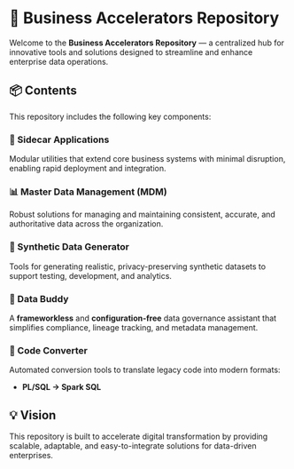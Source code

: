 # 🚀 Business Accelerators Repository

Welcome to the **Business Accelerators Repository** — a centralized hub for innovative tools and solutions designed to streamline and enhance enterprise data operations.

## 📦 Contents

This repository includes the following key components:

### 🔧 Sidecar Applications
Modular utilities that extend core business systems with minimal disruption, enabling rapid deployment and integration.

### 📊 Master Data Management (MDM)
Robust solutions for managing and maintaining consistent, accurate, and authoritative data across the organization.

### 🧪 Synthetic Data Generator
Tools for generating realistic, privacy-preserving synthetic datasets to support testing, development, and analytics.

### 🧠 Data Buddy
A **frameworkless** and **configuration-free** data governance assistant that simplifies compliance, lineage tracking, and metadata management.

### 🔄 Code Converter
Automated conversion tools to translate legacy code into modern formats:
- **PL/SQL → Spark SQL**

## 💡 Vision

This repository is built to accelerate digital transformation by providing scalable, adaptable, and easy-to-integrate solutions for data-driven enterprises.

